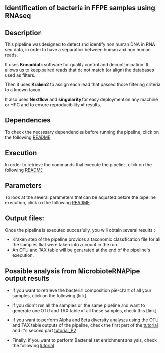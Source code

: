 ## Identification of bacteria in FFPE samples using RNAseq

## Description

This pipeline was designed to detect and identify non human DNA in RNA seq data, in order to have a separation between human and non human reads.  

It uses **Kneaddata** software for quality control and decontamination. It allows us to keep paired reads that do not match (or align) the databases used as filters.  

Then it uses **Kraken2** to assign each read that passed those filtering criteria to a known taxon.

It also uses **Nextflow** and **singularity** for easy deployment on any machine or HPC and to ensure reproducibility of results.


## Dependencies

To check the necessary dependencies before running the pipeline, click on the following [README](https://github.com/GeNeHetX/MicrobioteRNApipe/blob/main/NextflowPipeline/Dependencies.md) 


## Execution

In order to retrieve the commands that execute the pipeline, click on the following [README](https://github.com/GeNeHetX/MicrobioteRNApipe/blob/main/NextflowPipeline/Execution.md)

## Parameters

To look at the several parameters that can be adjusted before the pipeline execution, click on the following [README](https://github.com/GeNeHetX/MicrobioteRNApipe/blob/main/NextflowPipeline/Parameters.md)

## Output files:

Once the pipeline is executed succesfully, you will obtain several results :

- Kraken step of the pipeline provides a taxonomic classification file for all the samples that were taken into account in the run.
- An OTU and TAX table will be generated at the end of the pipeline's execution. 

## Possible analysis from MicrobioteRNAPipe output results

- If you want to retrieve the bacterial composition pie-chart of all your samples, click on the following [link]

- if you didn't run all the samples on the same pipeline and want to generate one OTU and TAX table of all these samples, check this [link] 

- If you want to perform Alpha and Beta diversity analyses using the OTU and TAX table outputs of the pipeline, check the first part of the [tutorial](https://github.com/GeNeHetX/MicrobioteRNApipe/blob/main/AlphaBetaAnalysis/Tutorial_Alpha_beta.pdf) and it's second part [tutorial_P2](https://github.com/GeNeHetX/MicrobioteRNApipe/blob/main/AlphaBetaAnalysis/Tutorial_Alpha_beta_part2.pdf)

- Finally, if you want to perform Bacterial set enrichment analysis, check the following [tutorial](https://github.com/GeNeHetX/MicrobioteRNApipe/blob/main/BacterialEnrichmentAnalysis/Tutorial_bacterial_enrichment_analysis.pdf)
